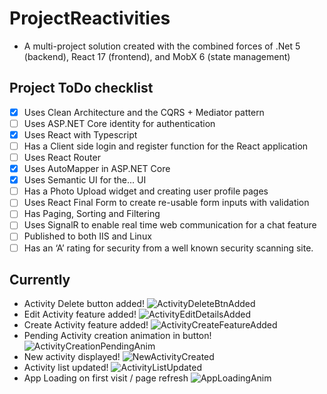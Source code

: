 # ProjectReactivities
* A multi-project solution created with the combined forces of .Net 5 (backend), React 17 (frontend), and MobX 6 (state management)

## Project ToDo checklist
* [x] Uses Clean Architecture and the CQRS + Mediator pattern
* [ ] Uses ASP.NET Core identity for authentication
* [x] Uses React with Typescript
* [ ] Has a Client side login and register function for the React application
* [ ] Uses React Router
* [x] Uses AutoMapper in ASP.NET Core
* [x] Uses Semantic UI for the... UI
* [ ] Has a Photo Upload widget and creating user profile pages
* [ ] Uses React Final Form to create re-usable form inputs with validation
* [ ] Has Paging, Sorting and Filtering
* [ ] Uses SignalR to enable real time web communication for a chat feature
* [ ] Published to both IIS and Linux
* [ ] Has an ‘A’ rating for security from a well known security scanning site.

## Currently
* Activity Delete button added!
![ActivityDeleteBtnAdded](https://user-images.githubusercontent.com/4268536/143081024-f85b01db-46c7-4a27-bd66-6bb06ae00738.PNG)
* Edit Activity feature added!
![ActivityEditDetailsAdded](https://user-images.githubusercontent.com/4268536/143081025-a6705065-837b-4617-b203-44a9a8f889e1.PNG)
* Create Activity feature added!
![ActivityCreateFeatureAdded](https://user-images.githubusercontent.com/4268536/143081022-8d5a540b-c60c-47a0-a972-a1ac451533af.png)
* Pending Activity creation animation in button!
![ActivityCreationPendingAnim](https://user-images.githubusercontent.com/4268536/143137804-bc43ad41-41be-4c17-a923-b67d703bad00.png)
* New activity displayed!
![NewActivityCreated](https://user-images.githubusercontent.com/4268536/143137809-d1be0624-b042-4f8e-9bce-d6d43d931bda.PNG)
* Activity list updated!
![ActivityListUpdated](https://user-images.githubusercontent.com/4268536/143137806-8e3528e9-97be-4e68-99ab-e12447a51865.png)
* App Loading on first visit / page refresh
![AppLoadingAnim](https://user-images.githubusercontent.com/4268536/143137808-fc9dbe4c-a170-463e-8c92-873843b59124.PNG)

